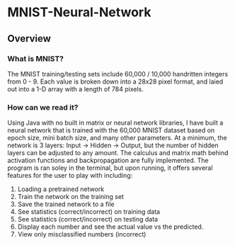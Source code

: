# MNIST-Neural-Network

## Overview
### What is MNIST?
The MNIST training/testing sets include 60,000 / 10,000 handritten integers from 0 - 9. Each value is broken down into a 28x28 pixel format, and laied out into a 1-D array with a length of 784 pixels.

### How can we read it?
Using Java with no built in matrix or neural network libraries, I have built a neural network that is trained with the 60,000 MNIST dataset based on epoch size, mini batch size, and many other parameters. 
At a minimum, the network is 3 layers: Input -> Hidden -> Output, but the number of hidden layers can be adjusted to any amount. The calculus and matrix math behind activation functions and backpropagation are fully implemented. The program is ran soley in the terminal, but upon running, it offers several features for the user to play with including: 

1) Loading a pretrained network
2) Train the network on the training set
3) Save the trained network to a file
4) See statistics (correct/incorrect) on training data
5) See statistics (correct/incorrect) on testing data
6) Display each number and see the actual value vs the predicted.
7) View only misclassified numbers (incorrect)

